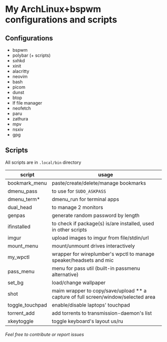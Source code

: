 # My ArchLinux+bspwm configurations and scripts

## Configurations

+ bspwm
+ polybar (+ scripts)
+ sxhkd
+ xinit
+ alacritty
+ neovim
+ bash
+ picom
+ dunst
+ btop
+ lf file manager
+ neofetch
+ paru
+ zathura
+ mpv
+ nsxiv
+ gpg

## Scripts

All scripts are in `.local/bin` directory

| script           | usage                                                                             |
|------------------|-----------------------------------------------------------------------------------|
| bookmark_menu    | paste/create/delete/manage bookmarks                                              |
| dmenu_pass       | to use for `SUDO_ASKPASS`                                                         |
| dmenu_term*      | dmenu_run for terminal apps                                                       |
| dual_head        | to manage 2 monitors                                                              |
| genpas           | generate random password by length                                                |
| ifinstalled      | to check if package(s) is/are installed, used in other scripts                    |
| imgur            | upload images to imgur from file/stdin/url                                        |
| mount_menu       | mount/unmount drives interactively                                                |
| my_wpctl         | wrapper for wireplumber's wpctl to manage speaker/headsets and mic                |
| pass_menu        | menu for pass util (built-in passmenu alternative)                                |
| set_bg           | load/change wallpaper                                                             |
| shot             | maim wrapper to copy/save/upload ** a capture of full screen/window/selected area |
| toggle_touchpad  | enable/disable laptops' touchpad                                                  |
| torrent_add      | add torrents to transmission-daemon's list                                        |
| xkeytoggle       | toggle keyboard's layout us/ru                                                    |

###### Feel free to contribute or report issues
